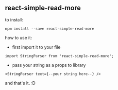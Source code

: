 ## react-simple-read-more

to install:
```
npm install --save react-simple-read-more
```

how to use it:
*   first import it to your file
```
import StringParser from 'react-simple-read-more';
```
* pass your string as a props to library
```
<StringParser text={--your string here--} />
```

and that's it. :D